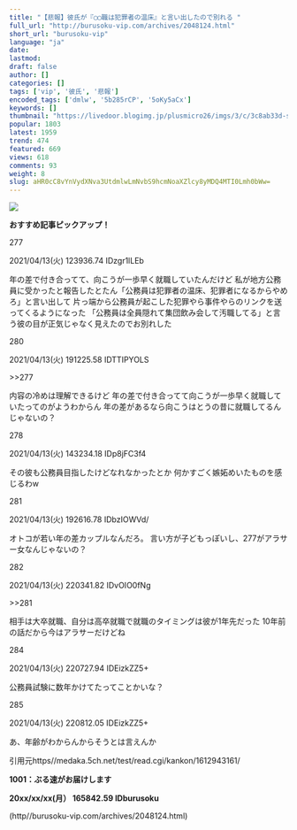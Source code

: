 ```yaml
---
title: "【悲報】彼氏が『◯◯職は犯罪者の温床』と言い出したので別れる "
full_url: "http://burusoku-vip.com/archives/2048124.html"
short_url: "burusoku-vip"
language: "ja"
date: 
lastmod: 
draft: false
author: []
categories: []
tags: ['vip', '彼氏', '悲報']
encoded_tags: ['dmlw', '5b285rCP', '5oKy5aCx']
keywords: []
thumbnail: "https://livedoor.blogimg.jp/plusmicro26/imgs/3/c/3c8ab33d-s.png"
popular: 1803
latest: 1959
trend: 474
featured: 669
views: 618
comments: 93
weight: 8
slug: aHR0cC8vYnVydXNva3UtdmlwLmNvbS9hcmNoaXZlcy8yMDQ4MTI0Lmh0bWw=
---
```


![](https://livedoor.blogimg.jp/plusmicro26/imgs/3/c/3c8ab33d-s.png)

<div><p><b>おすすめ記事ピックアップ！</b></p> <p class='g-ad1'> </p> <p class='g-ad2'> </p> <p></p> <p>277 <p> 2021/04/13(火) 123936.74 IDzgr1lLEb</p></p><p> 年の差で付き合ってて、向こうが一歩早く就職していたんだけど 私が地方公務員に受かったと報告したとたん「公務員は犯罪者の温床、犯罪者になるからやめろ」と言い出して 片っ端から公務員が起こした犯罪やら事件やらのリンクを送ってくるようになった 「公務員は全員隠れて集団飲み会して汚職してる」と言う彼の目が正気じゃなく見えたのでお別れした </p> <p>280 <p> 2021/04/13(火) 191225.58 IDTTIPYOLS</p></p><p> <p class='anchor'>>>277</p> 内容の冷めは理解できるけど 年の差で付き合ってて向こうが一歩早く就職していたってのがようわからん 年の差があるなら向こうはとうの昔に就職してるんじゃないの？ </p> <p>278 <p> 2021/04/13(火) 143234.18 IDp8jFC3f4</p></p><p> その彼も公務員目指したけどなれなかったとか 何かすごく嫉妬めいたものを感じるわw </p> <p>281 <p> 2021/04/13(火) 192616.78 IDbzIOWVd/</p></p><p> オトコが若い年の差カップルなんだろ。 言い方が子どもっぽいし、277がアラサー女なんじゃないの？ </p> <p>282 <p> 2021/04/13(火) 220341.82 IDvOIO0fNg</p></p><p> <p class='anchor'>>>281</p> 相手は大卒就職、自分は高卒就職で就職のタイミングは彼が1年先だった 10年前の話だから今はアラサーだけどね </p> <p>284 <p> 2021/04/13(火) 220727.94 IDEizkZZ5+</p></p><p> 公務員試験に数年かけてたってことかいな？ </p> <p>285 <p> 2021/04/13(火) 220812.05 IDEizkZZ5+</p></p><p> あ、年齢がわからんからそうとは言えんか </p> <p>引用元https//medaka.5ch.net/test/read.cgi/kankon/1612943161/</p> <p id='csw_block'></p> <p id='divSP1'> </p> <p><b>1001：ぶる速がお届けします <p> 20xx/xx/xx(月） 165842.59 IDburusoku</p></b></p> <p class='g-ad1'> </p> <p class='g-ad2'> </p> <p id='divSP'> </p> </div>

(http//burusoku-vip.com/archives/2048124.html)
